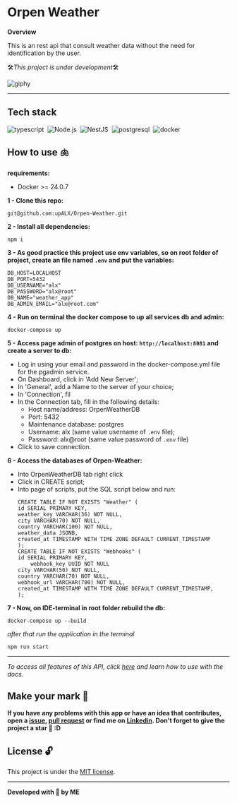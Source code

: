 # Orpen Weather

**Overview**

This is an rest api that consult weather data without the need for identification by the user.

🛠️*This project is under development*🛠️

![giphy](https://github.com/upALX/All-Assets/blob/main/construction-little-girl.webp)

---

## Tech stack
![typescript](https://img.shields.io/badge/-typescript-05122A?style=flat&logo=typescript)&nbsp;
![Node.js](https://img.shields.io/badge/-Node.js-05122A?style=flat&logo=Node.js)&nbsp;
![NestJS](https://img.shields.io/badge/-NestJS-05122A?style=flat&logo=NestJS)&nbsp;
![postgresql](https://img.shields.io/badge/-postgresql-05122A?style=flat&logo=postgresql)&nbsp;
![docker](https://img.shields.io/badge/-Docker-05122A?style=flat&logo=docker)&nbsp;

## How to use 🫁

**requirements:**
  - Docker >= 24.0.7

**1 - Clone this repo:**
```
git@github.com:upALX/Orpen-Weather.git
```

**2 - Install all dependencies:**
```
npm i
```

**3 - As good practice this project use env variables, so on root folder of project, create an file named ```.env``` and put the variables:**

```
DB_HOST=LOCALHOST
DB_PORT=5432
DB_USERNAME="alx"
DB_PASSWORD="alx@root"
DB_NAME="weather_app"
DB_ADMIN_EMAIL="alx@root.com"
```

**4 - Run on terminal the docker compose to up all services db and admin:** 
```
docker-compose up
```

**5 - Access page admin of postgres on host: ```http://localhost:8081``` and create a server to db:**
- Log in using your email and password in the docker-compose.yml file for the pgadmin service.
- On Dashboard, click in 'Add New Server';
- In 'General', add a Name to the server of your choice;
- In 'Connection', fil 
- In the Connection tab, fill in the following details:
    - Host name/address: OrpenWeatherDB
    - Port: 5432
    - Maintenance database: postgres
    - Username: alx (same value username of ```.env``` file);
    - Password: alx@root (same value password of ```.env``` file)
- Click to save connection.

**6 - Access the databases of Orpen-Weather:**
- Into OrpenWeatherDB tab right click
- Click in CREATE script;
- Into page of scripts, put the SQL script below and run:
    ```
    CREATE TABLE IF NOT EXISTS "Weather" (
    id SERIAL PRIMARY KEY,
    weather_key VARCHAR(36) NOT NULL,
    city VARCHAR(70) NOT NULL,
    country VARCHAR(100) NOT NULL,
    weather_data JSONB,
    created_at TIMESTAMP WITH TIME ZONE DEFAULT CURRENT_TIMESTAMP
    );
    CREATE TABLE IF NOT EXISTS "Webhooks" (
    id SERIAL PRIMARY KEY,
		webhook_key UUID NOT NULL
    city VARCHAR(50) NOT NULL,
    country VARCHAR(70) NOT NULL,
    webhook_url VARCHAR(700) NOT NULL,
    created_at TIMESTAMP WITH TIME ZONE DEFAULT CURRENT_TIMESTAMP,
    );
    ```
**7 - Now, on IDE-terminal in root folder rebuild the db:**
```
docker-compose up --build
```
*after that run the application in the terminal*
```
npm run start
```

---
*To access all features of this API, click [here]() and learn how to use with the docs.*

## Make your mark :triangular_flag_on_post:   

**If you have any problems with this app or have an idea that contributes, open a [issue](https://github.com/upALX/Orpen-Weather/issues), [pull request](https://github.com/upALX/Orpen-Weather/pulls) or find me on [Linkedin](https://www.linkedin.com/in/alxinc/). Don't forget to give the project a star 🌟 :D**

## License :unlock:

This project is under the [MIT license](https://github.com/upALX/Orpen-Weather/blob/main/LICENSE).

---

**Developed with 💜 by ME**
